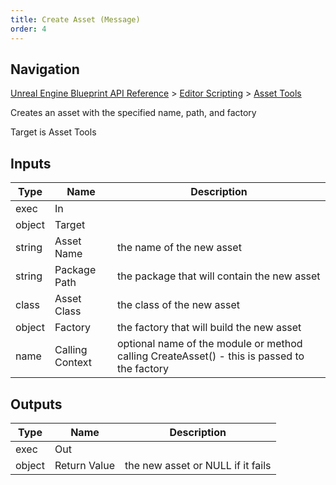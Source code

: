 ```yaml
---
title: Create Asset (Message)
order: 4
---
```

## Navigation

[Unreal Engine Blueprint API Reference](https://dev.epicgames.com/documentation/en-us/unreal-engine/BlueprintAPI) > [Editor Scripting](https://dev.epicgames.com/documentation/en-us/unreal-engine/BlueprintAPI/EditorScripting) > [Asset Tools](https://dev.epicgames.com/documentation/en-us/unreal-engine/BlueprintAPI/EditorScripting/AssetTools)

Creates an asset with the specified name, path, and factory

Target is Asset Tools

## Inputs

| Type | Name | Description |
| --- | --- | --- |
| exec | In |  |
| object | Target |  |
| string | Asset Name | the name of the new asset |
| string | Package Path | the package that will contain the new asset |
| class | Asset Class | the class of the new asset |
| object | Factory | the factory that will build the new asset |
| name | Calling Context | optional name of the module or method calling CreateAsset() - this is passed to the factory |

## Outputs

| Type | Name | Description |
| --- | --- | --- |
| exec | Out |  |
| object | Return Value | the new asset or NULL if it fails |
